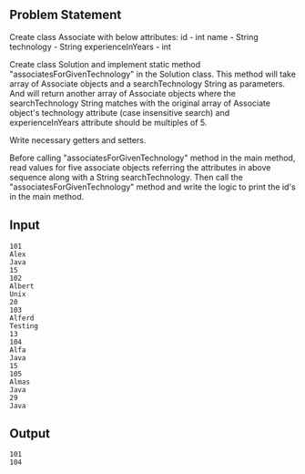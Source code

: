 ## Problem Statement

Create class Associate with below attributes:
id - int
name - String
technology - String
experienceInYears - int

Create class Solution and implement static method "associatesForGivenTechnology" in the Solution class.
This method will take array of Associate objects and a searchTechnology String as parameters.
And will return another array of Associate objects where the searchTechnology String matches with the original array of Associate object's technology attribute (case insensitive search) and experienceInYears attribute should be multiples of 5.

Write necessary getters and setters.

Before calling "associatesForGivenTechnology" method in the main method, read values for five associate objects referring the attributes in above sequence along with a String searchTechnology.
Then call the "associatesForGivenTechnology" method and write the logic to print the id's in the main method.


## Input

    101
    Alex
    Java
    15
    102
    Albert
    Unix
    20
    103
    Alferd
    Testing
    13
    104
    Alfa
    Java
    15
    105
    Almas
    Java
    29
    Java

## Output

    101
    104
